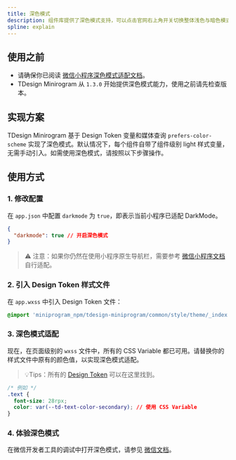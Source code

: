 ```yaml
---
title: 深色模式
description: 组件库提供了深色模式支持，可以点击官网右上角开关切换整体浅色与暗色模式体验
spline: explain
---
```


## 使用之前

- 请确保你已阅读 [微信小程序深色模式适配文档](https://developers.weixin.qq.com/miniprogram/dev/framework/ability/darkmode.html)。
- TDesign Minirogram 从 `1.3.0` 开始提供深色模式能力，使用之前请先检查版本。

## 实现方案

TDesign Minirogram 基于 Design Token 变量和媒体查询 `prefers-color-scheme` 实现了深色模式。默认情况下，每个组件自带了组件级别 light 样式变量，无需手动引入。如需使用深色模式，请按照以下步骤操作。

## 使用方式

### 1. 修改配置

在 `app.json` 中配置 `darkmode` 为 `true`，即表示当前小程序已适配 DarkMode。

```json
{
  "darkmode": true // 开启深色模式
}
```

> ⚠️ 注意：如果你仍然在使用小程序原生导航栏，需要参考 [微信小程序文档](https://developers.weixin.qq.com/miniprogram/dev/framework/ability/darkmode.html#%E7%9B%B8%E5%85%B3%E9%85%8D%E7%BD%AE) 自行适配。

### 2. 引入 Design Token 样式文件
在 `app.wxss` 中引入 Design Token 文件：

```css
@import 'miniprogram_npm/tdesign-miniprogram/common/style/theme/_index.wxss'; // 引入主题变量
```

### 3. 深色模式适配

现在，在页面级别的 `wxss` 文件中，所有的 CSS Variable 都已可用。请替换你的样式文件中原有的颜色值，以实现深色模式适配。

> 💡Tips：所有的 [Design Token](https://github.com/Tencent/tdesign-miniprogram/blob/develop/src/common/style/_variables.less) 可以在这里找到。

```css
/* 例如 */
.text {
  font-size: 28rpx;
  color: var(--td-text-color-secondary); // 使用 CSS Variable
}
```

### 4. 体验深色模式

在微信开发者工具的调试中打开深色模式，请参见 [微信文档](https://developers.weixin.qq.com/miniprogram/dev/framework/ability/darkmode.html#%E5%BC%80%E5%8F%91%E8%80%85%E5%B7%A5%E5%85%B7%E8%B0%83%E8%AF%95)。